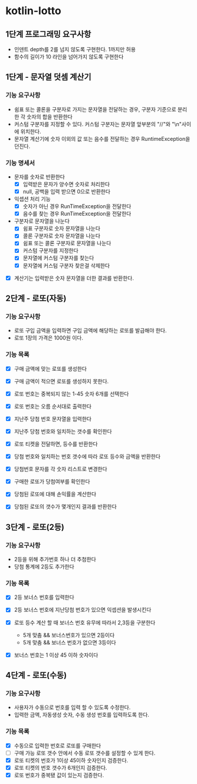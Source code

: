 # kotlin-lotto

## 1단계 프로그래밍 요구사항

- 인덴트 depth를 2를 넘지 않도록 구현한다. 1까지만 허용
- 함수의 길이가 10 라인을 넘어가지 않도록 구현한다

## 1단계 - 문자열 덧셈 계산기

### 기능 요구사항

- 쉼표 또는 콜론을 구분자로 가지는 문자열을 전달하는 경우, 구분자 기준으로 분리한 각 숫자의 합을 반환한다
- 커스텀 구분자를 지정할 수 있다. 커스텀 구분자는 문자열 앞부분의 "//"와 "\n"사이에 위치한다.
- 문자열 계산기에 숫자 이외의 값 또는 음수를 전달하는 경우 RuntimeException을 던진다.

### 기능 명세서

- 문자를 숫자로 반환한다
    - [x] 입력받은 문자가 양수면 숫자로 처리한다
    - [x] null, 공백을 입력 받으면 0으로 반환한다
- 익셉션 처리 기능
    - [x] 숫자가 아닌 경우 RunTimeException을 전달한다
    - [x] 음수를 찾는 경우 RunTimeException을 전달한다
- 구분자로 문자열을 나눈다
    - [x] 쉼표 구분자로 숫자 문자열을 나눈다
    - [x] 콜론 구분자로 숫자 문자열을 나눈다
    - [x] 쉼표 또는 콜론 구분자로 문자열을 나눈다
    - [x] 커스텀 구분자를 지정한다
    - [x] 문자열에 커스텀 구분자를 찾는다
    - [x] 문자열에 커스텀 구분자 찾은걸 삭제한다
- [x] 계산기는 입력받은 숫자 문자열을 더한 결과를 반환한다.

## 2단계 - 로또(자동)

### 기능 요구사항
- 로또 구입 금액을 입력하면 구입 금액에 해당하는 로또를 발급해야 한다.
- 로또 1장의 가격은 1000원 이다.

### 기능 목록
- [x] 구매 금액에 맞는 로또를 생성한다
- [x] 구매 금액이 적으면 로또를 생성하지 못한다.  
- [x] 로또 번호는 중복되지 않는 1-45 숫자 6개를 선택한다
- [x] 로또 번호는 오름 순서대로 출력한다
- [x] 지난주 당첨 번호 문자열을 입력한다
- [x] 지난주 당첨 번호와 일치하는 갯수를 확인한다
- [x] 로또 티켓을 전달하면, 등수를 반환한다 
- [x] 당첨 번호와 일치하는 번호 갯수에 따라 로또 등수와 금액을 반환한다
- [x] 당첨번호 문자를 각 숫자 리스트로 변경한다
- [x] 구매한 로또가 당첨여부를 확인한다
- [x] 당첨된 로또에 대해 손익률을 계산한다
- [x] 당첨된 로또의 갯수가 몇개인지 결과를 반환한다


## 3단계 - 로또(2등)

### 기능 요구사항
- 2등을 위해 추가번호 하나 더 추첨한다
- 당첨 통계에 2등도 추가한다

### 기능 목록
- [x] 2등 보너스 번호를 입력한다
- [x] 2등 보너스 번호에 지난당첨 번호가 있으면 익셉션을 발생시킨다
- [x] 로또 등수 계산 할 때 보너스 번호 유무에 따라서 2,3등을 구분한다
    - 5개 맞춤 && 보너스번호가 있으면 2등이다
    - 5개 맞춤 && 보너스 번호가 없으면 3등이다
- [x] 보너스 번호는 1 이상 45 이하 숫자이다


## 4단계 - 로또(수동)

### 기능 요구사항
- 사용자가 수동으로 번호를 입력 할 수 있도록 수정한다.
- 입력한 금액, 자동생성 숫자, 수동 생성 번호를 입력하도록 한다.

### 기능 목록
- [x] 수동으로 입력한 번호로 로또를 구매한다
- [ ] 구매 가능 로또 갯수 안에서 수동 로또 갯수를 설정할 수 있게 한다.
- [x] 로또 티켓의 번호가 1이상 45이하 숫자인지 검증한다.
- [x] 로또 티켓의 번호 갯수가 6개인지 검증한다.
- [x] 로또 번호가 중복됐 값이 있는지 검증한다.